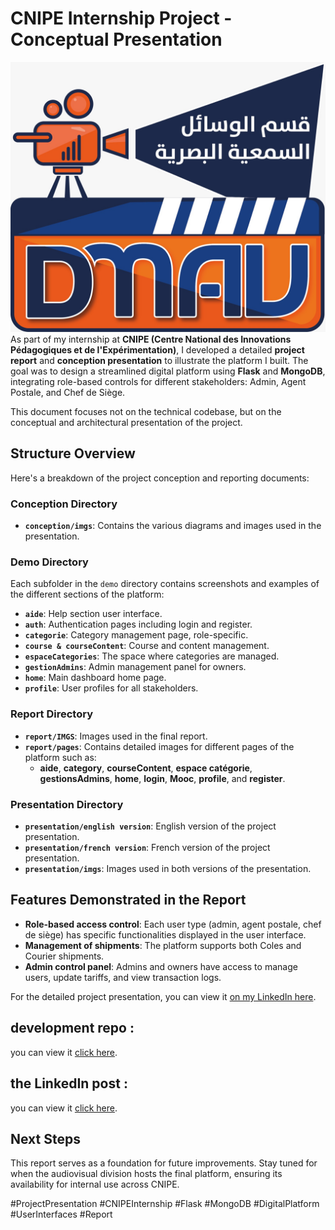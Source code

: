 # CNIPE Internship Project - Conceptual Presentation
![Project Logo](./logo.jpg)
As part of my internship at **CNIPE (Centre National des Innovations Pédagogiques et de l'Expérimentation)**, I developed a detailed **project report** and **conception presentation** to illustrate the platform I built. The goal was to design a streamlined digital platform using **Flask** and **MongoDB**, integrating role-based controls for different stakeholders: Admin, Agent Postale, and Chef de Siège.

This document focuses not on the technical codebase, but on the conceptual and architectural presentation of the project.

## Structure Overview

Here's a breakdown of the project conception and reporting documents:

### Conception Directory
- **`conception/imgs`**: Contains the various diagrams and images used in the presentation.

### Demo Directory
Each subfolder in the `demo` directory contains screenshots and examples of the different sections of the platform:
- **`aide`**: Help section user interface.
- **`auth`**: Authentication pages including login and register.
- **`categorie`**: Category management page, role-specific.
- **`course & courseContent`**: Course and content management.
- **`espaceCategories`**: The space where categories are managed.
- **`gestionAdmins`**: Admin management panel for owners.
- **`home`**: Main dashboard home page.
- **`profile`**: User profiles for all stakeholders.

### Report Directory
- **`report/IMGS`**: Images used in the final report.
- **`report/pages`**: Contains detailed images for different pages of the platform such as:
  - **aide**, **category**, **courseContent**, **espace catégorie**, **gestionsAdmins**, **home**, **login**, **Mooc**, **profile**, and **register**.

### Presentation Directory
- **`presentation/english version`**: English version of the project presentation.
- **`presentation/french version`**: French version of the project presentation.
- **`presentation/imgs`**: Images used in both versions of the presentation.

## Features Demonstrated in the Report
- **Role-based access control**: Each user type (admin, agent postale, chef de siège) has specific functionalities displayed in the user interface.
- **Management of shipments**: The platform supports both Coles and Courier shipments.
- **Admin control panel**: Admins and owners have access to manage users, update tariffs, and view transaction logs.

For the detailed project presentation, you can view it [on my LinkedIn here]([https://www.linkedin.com/your-link-to-post](https://www.linkedin.com/posts/youbista_softwaredevelopment-mooc-flask-activity-7244747282779107328-Zr90?utm_source=share&utm_medium=member_desktop)).

## development repo :
 you can view it [click here](https://github.com/ayoubmajid67/CNIPE_INTERNSHIP_PROJECT_3IIR.git).

 ## the LinkedIn post :
 you can view it [click here](https://www.linkedin.com/posts/youbista_softwaredevelopment-mooc-flask-activity-7244747282779107328-Zr90?utm_source=share&utm_medium=member_desktop).

## Next Steps
This report serves as a foundation for future improvements. Stay tuned for when the audiovisual division hosts the final platform, ensuring its availability for internal use across CNIPE.

#ProjectPresentation #CNIPEInternship #Flask #MongoDB #DigitalPlatform #UserInterfaces #Report
